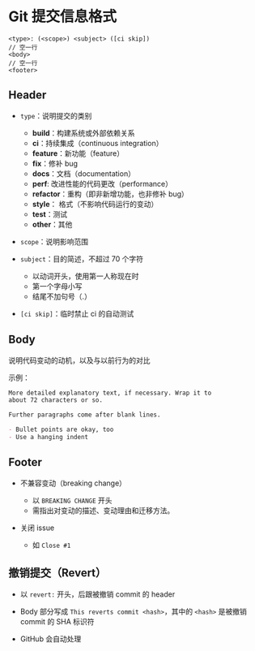 # Git 提交信息格式

```
<type>: (<scope>) <subject> ([ci skip])
// 空一行
<body>
// 空一行
<footer>
```

## Header

- `type`：说明提交的类别

  - **build**：构建系统或外部依赖关系
  - **ci**：持续集成（continuous integration）
  - **feature**：新功能（feature）
  - **fix**：修补 bug
  - **docs**：文档（documentation）
  - **perf**: 改进性能的代码更改（performance）
  - **refactor**：重构（即非新增功能，也非修补 bug）
  - **style**： 格式（不影响代码运行的变动）
  - **test**：测试
  - **other**：其他

- `scope`：说明影响范围

- `subject`：目的简述，不超过 70 个字符

  - 以动词开头，使用第一人称现在时
  - 第一个字母小写
  - 结尾不加句号（.）

- `[ci skip]`：临时禁止 ci 的自动测试

## Body

说明代码变动的动机，以及与以前行为的对比

示例：

```markdown
More detailed explanatory text, if necessary. Wrap it to
about 72 characters or so.

Further paragraphs come after blank lines.

- Bullet points are okay, too
- Use a hanging indent
```

## Footer

- 不兼容变动（breaking change）

  - 以 `BREAKING CHANGE` 开头
  - 需指出对变动的描述、变动理由和迁移方法。

- 关闭 issue

  - 如 `Close #1`

## 撤销提交（Revert）

- 以 `revert:` 开头，后跟被撤销 commit 的 header

- Body 部分写成 `This reverts commit <hash>`，其中的 `<hash>`
  是被撤销 commit 的 SHA 标识符

- GitHub 会自动处理
